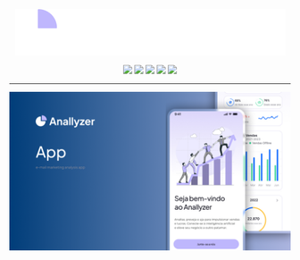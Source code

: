 <div align="center">
  <img src="src/assets/anallyzer-logo.png">
</div>

<p align="center">
  <img src="https://img.shields.io/badge/REACT%20NATIVE-blue?style=for-the-badge&logo=react&logoColor=purple">
  <img src="https://img.shields.io/badge/EXPO-white?style=for-the-badge&logo=expo&logoColor=black">
  <img src="https://img.shields.io/badge/TYPESCRIPT-white?style=for-the-badge&logo=typescript&logoColor=blue">
  <img src="https://img.shields.io/badge/JAVASCRIPT-black?style=for-the-badge&logo=javascript&logoColor=yellow">
  <img src="https://img.shields.io/badge/NATIVEWIND-black?style=for-the-badge&logo=tailwindcss&logoColor=blue">

</p>

---

![alt img](src/assets/anallyzer-cover.png)
